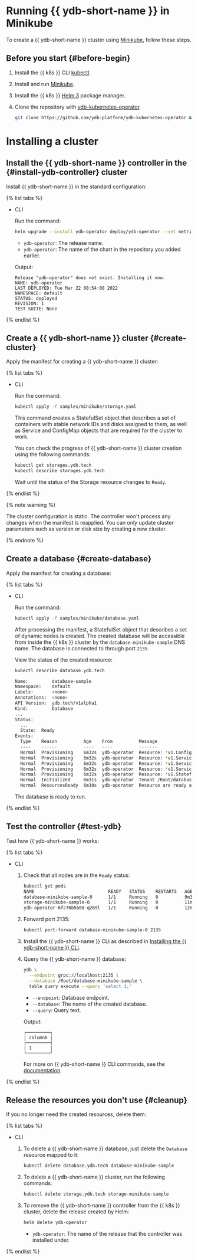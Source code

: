 # Running {{ ydb-short-name }} in Minikube

To create a {{ ydb-short-name }} cluster using [Minikube](https://kubernetes.io/docs/tasks/tools/install-minikube/), follow these steps.

## Before you start {#before-begin}

1. Install the {{ k8s }} CLI [kubectl](https://kubernetes.io/docs/tasks/tools/install-kubectl).

1. Install and run [Minikube](https://kubernetes.io/docs/tasks/tools/install-minikube/).

1. Install the {{ k8s }} [Helm 3](https://helm.sh/docs/intro/install/) package manager.

1. Clone the repository with [ydb-kubernetes-operator](https://github.com/ydb-platform/ydb-kubernetes-operator).

      ```bash
      git clone https://github.com/ydb-platform/ydb-kubernetes-operator && cd ydb-kubernetes-operator
      ```

# Installing a cluster

## Install the {{ ydb-short-name }} controller in the {#install-ydb-controller} cluster

Install {{ ydb-short-name }} in the standard configuration:

{% list tabs %}

- CLI

  Run the command:

  ```bash
  helm upgrade --install ydb-operator deploy/ydb-operator --set metrics.enabled=false
  ```
  * `ydb-operator`: The release name.
  * `ydb-operator`: The name of the chart in the repository you added earlier.

  Output:

  ```text
  Release "ydb-operator" does not exist. Installing it now.
  NAME: ydb-operator
  LAST DEPLOYED: Tue Mar 22 08:54:08 2022
  NAMESPACE: default
  STATUS: deployed
  REVISION: 1
  TEST SUITE: None
  ```

{% endlist %}

## Create a {{ ydb-short-name }} cluster {#create-cluster}

Apply the manifest for creating a {{ ydb-short-name }} cluster:

{% list tabs %}

- CLI

  Run the command:

  ```bash
  kubectl apply -f samples/minikube/storage.yaml
  ```

  This command creates a StatefulSet object that describes a set of containers with stable network IDs and disks assigned to them, as well as Service and ConfigMap objects that are required for the cluster to work.

  You can check the progress of {{ ydb-short-name }} cluster creation using the following commands:

  ```bash
  kubectl get storages.ydb.tech
  kubectl describe storages.ydb.tech
  ```

  Wait until the status of the Storage resource changes to `Ready`.

{% endlist %}

{% note warning %}

The cluster configuration is static. The controller won't process any changes when the manifest is reapplied. You can only update cluster parameters such as version or disk size by creating a new cluster.

{% endnote %}

## Create a database {#create-database}

Apply the manifest for creating a database:

{% list tabs %}

- CLI

  Run the command:

  ```bash
  kubectl apply -f samples/minikube/database.yaml
  ```

  After processing the manifest, a StatefulSet object that describes a set of dynamic nodes is created. The created database will be accessible from inside the {{ k8s }} cluster by the `database-minikube-sample` DNS name. The database is connected to through port `2135`.

  View the status of the created resource:

  ```bash
  kubectl describe database.ydb.tech
  
  Name:         database-sample
  Namespace:    default
  Labels:       <none>
  Annotations:  <none>
  API Version:  ydb.tech/v1alpha1
  Kind:         Database
  ...
  Status:
    ...
    State:  Ready
  Events:
    Type    Reason          Age    From          Message
    ----    ------          ----   ----          -------
    Normal  Provisioning    6m32s  ydb-operator  Resource: *v1.ConfigMap, Namespace: default, Name: database-minikube-sample, changed, result: created
    Normal  Provisioning    6m32s  ydb-operator  Resource: *v1.Service, Namespace: default, Name: database-minikube-sample-grpc, changed, result: created
    Normal  Provisioning    6m32s  ydb-operator  Resource: *v1.Service, Namespace: default, Name: database-minikube-sample-interconnect, changed, result: created
    Normal  Provisioning    6m32s  ydb-operator  Resource: *v1.Service, Namespace: default, Name: database-minikube-sample-status, changed, result: created
    Normal  Provisioning    6m32s  ydb-operator  Resource: *v1.StatefulSet, Namespace: default, Name: database-minikube-sample, changed, result: created
    Normal  Initialized     6m31s  ydb-operator  Tenant /Root/database-minikube-sample created
    Normal  ResourcesReady  6m30s  ydb-operator  Resource are ready and DB is initialized
  ```

  The database is ready to run.

{% endlist %}

## Test the controller {#test-ydb}

Test how {{ ydb-short-name }} works:

{% list tabs %}

- CLI

  1. Check that all nodes are in the `Ready` status:

      ```bash
      kubectl get pods
      NAME                            READY   STATUS    RESTARTS   AGE
      database-minikube-sample-0      1/1     Running   0          9m33s
      storage-minikube-sample-0       1/1     Running   0          11m
      ydb-operator-6fc76b5b68-q269l   1/1     Running   0          12m      
      ```

  1. Forward port 2135:

      ```bash
      kubectl port-forward database-minikube-sample-0 2135
      ```

  1. Install the {{ ydb-short-name }} CLI as described in [Installing the {{ ydb-short-name }} CLI](../../../reference/ydb-cli/install.md).

  1. Query the {{ ydb-short-name }} database:

      ```bash
      ydb \
        --endpoint grpc://localhost:2135 \
        --database /Root/database-minikube-sample \
        table query execute --query 'select 1;'
      ```
      * `--endpoint`: Database endpoint.
      * `--database`: The name of the created database.
      * `--query`: Query text.

      Output:

      ```text
      ┌─────────┐
      | column0 |
      ├─────────┤
      | 1       |
      └─────────┘
      ```

      For more on {{ ydb-short-name }} CLI commands, see the [documentation](../../../reference/ydb-cli/index.md).

{% endlist %}

## Release the resources you don't use {#cleanup}

If you no longer need the created resources, delete them:

{% list tabs %}

- CLI

  1. To delete a {{ ydb-short-name }} database, just delete the `Database` resource mapped to it:

      ```bash
      kubectl delete database.ydb.tech database-minikube-sample
      ```

  1. To delete a {{ ydb-short-name }} cluster, run the following commands:

      ```bash
      kubectl delete storage.ydb.tech storage-minikube-sample
      ```

  1. To remove the {{ ydb-short-name }} controller from the {{ k8s }} cluster, delete the release created by Helm:

      ```bash
      helm delete ydb-operator
      ```
      * `ydb-operator`: The name of the release that the controller was installed under.

{% endlist %}


